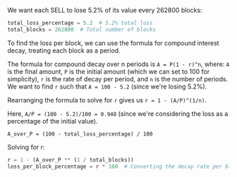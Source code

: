 We want each SELL to lose 5.2% of its value every 262800 blocks:

```python
total_loss_percentage = 5.2  # 5.2% total loss
total_blocks = 262800  # Total number of blocks
```

To find the loss per block, we can use the formula for compound interest decay, treating each block as a period.

The formula for compound decay over n periods is `A = P(1 - r)^n`, where: `A` is the final amount, `P` is the initial amount (which we can set to 100 for simplicity), `r` is the rate of decay per period, and `n` is the number of periods. We want to find `r` such that `A = 100 - 5.2` (since we're losing 5.2%).

Rearranging the formula to solve for `r` gives us `r = 1 - (A/P)^(1/n)`.

Here, `A/P = (100 - 5.2)/100 = 0.948` (since we're considering the loss as a percentage of the initial value).

`A_over_P = (100 - total_loss_percentage) / 100`

Solving for r:

```python
r = 1 - (A_over_P ** (1 / total_blocks))
loss_per_block_percentage = r * 100  # Converting the decay rate per block to a percentage
```